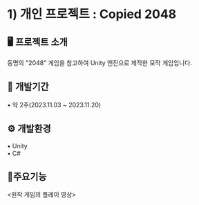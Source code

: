 # 1) 개인 프로젝트 : Copied 2048

## 🖥️ 프로젝트 소개
동명의 "2048" 게임을 참고하여 Unity 엔진으로 제작한 모작 게임입니다.

## 📆 개발기간
• 약 2주(2023.11.03 ~ 2023.11.20)

## ⚙️ 개발환경
• Unity
<br>• C#

## 📍주요기능
<원작 게임의 플레이 영상>
